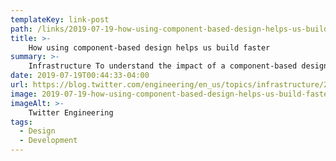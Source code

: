 ```yaml
---
templateKey: link-post
path: /links/2019-07-19-how-using-component-based-design-helps-us-build-faster
title: >-
    How using component-based design helps us build faster
summary: >-
    Infrastructure To understand the impact of a component-based design and how it enables us to develop faster on the Twitter web codebase, weâ€™ll need to take a step back. Not too long ago when you opened up Twitter it was a lot more â€œsquareâ€, from borders to buttons to avatars. 
date: 2019-07-19T00:44:33-04:00
url: https://blog.twitter.com/engineering/en_us/topics/infrastructure/2019/buildingfasterwithcomponents.html
image: 2019-07-19-how-using-component-based-design-helps-us-build-faster.jpeg
imageAlt: >-
    Twitter Engineering
tags:
  - Design
  - Development
---
```

